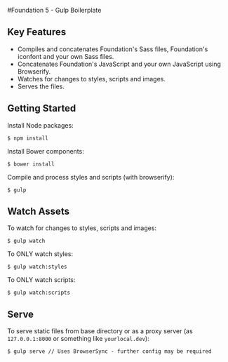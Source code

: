 #Foundation 5 - Gulp Boilerplate

## Key Features
* Compiles and concatenates Foundation's Sass files, Foundation's iconfont and your own Sass files.
* Concatenates Foundation's JavaScript and your own JavaScript using Browserify.
* Watches for changes to styles, scripts and images.
* Serves the files.

## Getting Started

Install Node packages:
```
$ npm install
```

Install Bower components:
```
$ bower install
```

Compile and process styles and scripts (with browserify):
```
$ gulp
```

## Watch Assets

To watch for changes to styles, scripts and images:
```
$ gulp watch
```

To ONLY watch styles:
```
$ gulp watch:styles
```

To ONLY watch scripts:
```
$ gulp watch:scripts
```

## Serve

To serve static files from base directory or as a proxy server (as `127.0.0.1:8000` or something like `yourlocal.dev`):
```
$ gulp serve // Uses BrowserSync - further config may be required
```